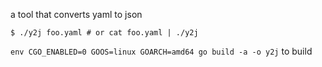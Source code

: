 a tool that converts yaml to json

```
$ ./y2j foo.yaml # or cat foo.yaml | ./y2j
```

`env CGO_ENABLED=0 GOOS=linux GOARCH=amd64 go build -a -o y2j` to build
